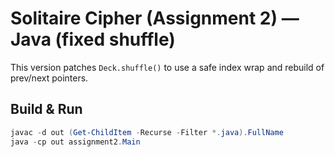 # Solitaire Cipher (Assignment 2) — Java (fixed shuffle)

This version patches `Deck.shuffle()` to use a safe index wrap and rebuild of prev/next pointers.

## Build & Run
```powershell
javac -d out (Get-ChildItem -Recurse -Filter *.java).FullName
java -cp out assignment2.Main
```
